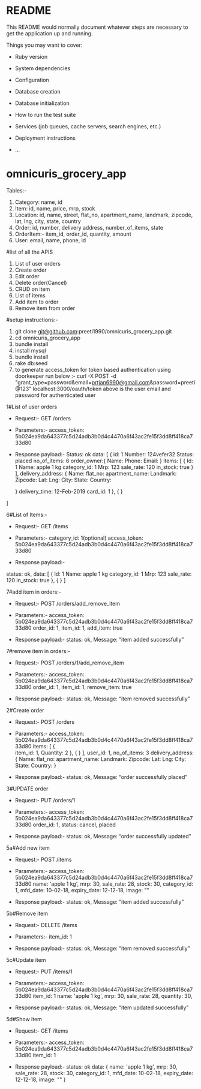 # README

This README would normally document whatever steps are necessary to get the
application up and running.

Things you may want to cover:

* Ruby version

* System dependencies

* Configuration

* Database creation

* Database initialization

* How to run the test suite

* Services (job queues, cache servers, search engines, etc.)

* Deployment instructions

* ...
# omnicuris_grocery_app

Tables:-
1. Category: name, id
2. Item: id, name, price, mrp, stock
3. Location: id, name, street, flat_no, apartment_name, landmark, zipcode, lat, lng, city, state, country
3. Order: id, number, delivery address, number_of_items, state
4. OrderItem:- item_id, order_id, quantity, amount
5. User: email, name, phone, id


#list of all the APIS

1. List of user orders
2. Create order
3. Edit order
4. Delete order(Cancel)
5. CRUD on item
6. List of items
7. Add item to order
8. Remove item from order


#setup instructions:-

1. git clone git@github.com:preeti1990/omnicuris_grocery_app.git
2. cd omnicuris_grocery_app
3. bundle install
4. install mysql 
6. bundle install
7. rake db:seed
8. to generate access_token for token based authentication using doorkeeper run below :-
    curl -X POST -d "grant_type=password&email=prtjan6990@gmail.com&password=preeti@123" localhost:3000/oauth/token
    above is the user email and password for authenticated user


1#List of user orders

- Request:-
   GET /orders

- Parameters:-
       access_token: 5b024ea9da643377c5d24adb3b0d4c4470a6f43ac2fe15f3dd8ff418ca733d80

- Response payload:-
Status: ok
data: [
  {
    id: 1
    Number: 124vefer32
    Status: placed
    no_of_items: 6
    order_owner:{
      Name: 
      Phone:
      Email: 
    }
    items: [
      {
        Id: 1
        Name: apple 1 kg
        category_id: 1
        Mrp: 123
        sale_rate: 120
        in_stock: true
      }
    ],
    delivery_address: {
      Name: 
      flat_no:
      apartment_name:
      Landmark:
      Zipcode:
      Lat:
      Lng:
      City:
      State:
      Country:

    }
    delivery_time: 12-Feb-2019
    card_id: 1
  },
  {
  }

]


6#List of Items:-

- Request:-
   GET /items

- Parameters:-
  category_id: 1(optional)
  access_token: 5b024ea9da643377c5d24adb3b0d4c4470a6f43ac2fe15f3dd8ff418ca733d80


- Response payload:-

status: ok,
data: [
  {
     Id: 1
     Name: apple 1 kg
     category_id: 1
     Mrp: 123
     sale_rate: 120
     in_stock: true
  },
  {
  }
]

7#add item in orders:-

- Request:-
   POST /orders/add_remove_item

- Parameters:-
    access_token: 5b024ea9da643377c5d24adb3b0d4c4470a6f43ac2fe15f3dd8ff418ca733d80
    order_id: 1,
    item_id: 1,
    add_item: true


- Response payload:-
  status: ok,
  Message: “item added successfully”





7#remove item in orders:-

- Request:-
   POST /orders/1/add_remove_item

- Parameters:-
    access_token: 5b024ea9da643377c5d24adb3b0d4c4470a6f43ac2fe15f3dd8ff418ca733d80
    order_id: 1,
    item_id: 1,
    remove_item: true


- Response payload:-
  status: ok,
  Message: “item removed successfully”





2#Create order
- Request:-
   POST /orders

- Parameters:-
  access_token: 5b024ea9da643377c5d24adb3b0d4c4470a6f43ac2fe15f3dd8ff418ca733d80
  items: 
  [
    {   
      item_id: 1,
      Quantity: 2
    },
    {
    }
  ],
  user_id: 1,
  no_of_items: 3
  delivery_address: 
    {
      Name: 
      flat_no:
      apartment_name:
      Landmark:
      Zipcode:
      Lat:
      Lng:
      City:
      State:
      Country:
    }


- Response payload:-
  status: ok,
  Message: “order successfully placed”





3#UPDATE order
- Request:-
   PUT /orders/1

- Parameters:-
  access_token: 5b024ea9da643377c5d24adb3b0d4c4470a6f43ac2fe15f3dd8ff418ca733d80
  order_id: 1,
  status: cancel, placed
  


- Response payload:-
  status: ok,
  Message: “order successfully updated”



5a#Add new item
- Request:-
  POST /items

- Parameters:-
  access_token: 5b024ea9da643377c5d24adb3b0d4c4470a6f43ac2fe15f3dd8ff418ca733d80
  name: 'apple 1 kg',
  mrp: 30,
  sale_rate: 28,
  stock: 30,
  category_id: 1,
  mfd_date: 10-02-18,
  expiry_date: 12-12-18,
  image: ""



- Response payload:-
  status: ok,
  Message: “item added successfully”


5b#Remove item
- Request:-
  DELETE /items

- Parameters:-
  item_id: 1

- Response payload:-
  status: ok,
  Message: “item removed successfully”


5c#Update item
- Request:-
  PUT /items/1

- Parameters:-
  access_token: 5b024ea9da643377c5d24adb3b0d4c4470a6f43ac2fe15f3dd8ff418ca733d80
  item_id: 1
  name: 'apple 1 kg',
  mrp: 30,
  sale_rate: 28,
  quantity: 30,
  
- Response payload:-
  status: ok,
  Message: “item updated successfully”



5d#Show item
- Request:-
  GET /items

- Parameters:-
  access_token: 5b024ea9da643377c5d24adb3b0d4c4470a6f43ac2fe15f3dd8ff418ca733d80
  item_id: 1
  



- Response payload:-
  status: ok
  data: {
    name: 'apple 1 kg',
    mrp: 30,
    sale_rate: 28,
    stock: 30,
    category_id: 1,
    mfd_date: 10-02-18,
    expiry_date: 12-12-18,
    image: ""
  }



